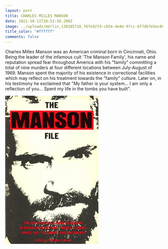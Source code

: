 ```yaml
---
layout: post
title: CHARLES MILLES MANSON
date: 2021-10-11T10:52:58.290Z
image: ../uploads/merlin_130185716_76fe927d-cb54-4e4e-97cc-6f7db7e5ec06-superjumbo.jpeg
title_color: "#ffffff"
comments: false
---
```

Charles Milles Manson was an American criminal born in Cincinnati, Ohio. Being the leader of the infamous cult 'The Manson Family', his name and reputation spread fear throughout America with his "family" committing a total of nine murders at four different locations between July-August of 1969. Manson spent the majority of his existence in correctional facilities which may reflect on his treatment towards the "family" culture. Later on, in his testimony he exclaimed that "My father is your system... I am only a reflection of you... Spent my life in the tombs you have built".

![A Publication by Schreck Nikolas was published in order to document the life of Manson. The Title instantly thick and heavy in weight with zero contrast, proliferating his surname. This allows the book to easily distinguish its contents towards any readers who walk by or observe it.](../uploads/manson-file.jpeg)